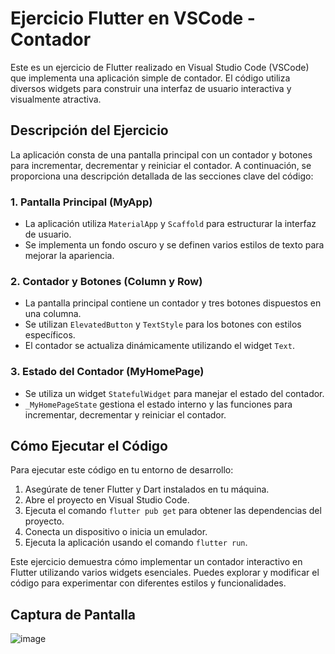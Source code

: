 # Ejercicio Flutter en VSCode - Contador

Este es un ejercicio de Flutter realizado en Visual Studio Code (VSCode) que implementa una aplicación simple de contador. El código utiliza diversos widgets para construir una interfaz de usuario interactiva y visualmente atractiva.

## Descripción del Ejercicio

La aplicación consta de una pantalla principal con un contador y botones para incrementar, decrementar y reiniciar el contador. A continuación, se proporciona una descripción detallada de las secciones clave del código:

### 1. Pantalla Principal (MyApp)
- La aplicación utiliza `MaterialApp` y `Scaffold` para estructurar la interfaz de usuario.
- Se implementa un fondo oscuro y se definen varios estilos de texto para mejorar la apariencia.

### 2. Contador y Botones (Column y Row)
- La pantalla principal contiene un contador y tres botones dispuestos en una columna.
- Se utilizan `ElevatedButton` y `TextStyle` para los botones con estilos específicos.
- El contador se actualiza dinámicamente utilizando el widget `Text`.

### 3. Estado del Contador (MyHomePage)
- Se utiliza un widget `StatefulWidget` para manejar el estado del contador.
- `_MyHomePageState` gestiona el estado interno y las funciones para incrementar, decrementar y reiniciar el contador.

## Cómo Ejecutar el Código

Para ejecutar este código en tu entorno de desarrollo:

1. Asegúrate de tener Flutter y Dart instalados en tu máquina.
2. Abre el proyecto en Visual Studio Code.
3. Ejecuta el comando `flutter pub get` para obtener las dependencias del proyecto.
4. Conecta un dispositivo o inicia un emulador.
5. Ejecuta la aplicación usando el comando `flutter run`.

Este ejercicio demuestra cómo implementar un contador interactivo en Flutter utilizando varios widgets esenciales. Puedes explorar y modificar el código para experimentar con diferentes estilos y funcionalidades.

## Captura de Pantalla

![image](https://github.com/aleramiirez/RamirezLuqueA02/assets/121113496/428e396f-6a73-469f-aca0-8621f4dd41fc)

